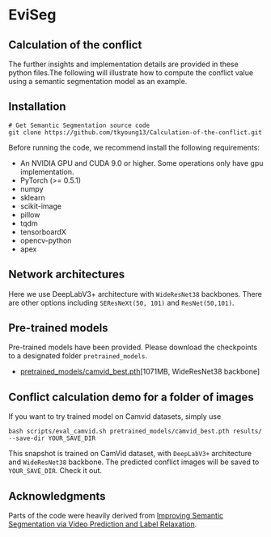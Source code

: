 # EviSeg
## Calculation of the conflict
The further insights and implementation details are provided in these python files.The following will illustrate how to compute the conflict value using a semantic segmentation model as an example.
## Installation 

    # Get Semantic Segmentation source code
    git clone https://github.com/tkyoung13/Calculation-of-the-conflict.git




Before running the code, we recommend  install the following requirements: 

* An NVIDIA GPU and CUDA 9.0 or higher. Some operations only have gpu implementation.
* PyTorch (>= 0.5.1)
* numpy
* sklearn
* scikit-image
* pillow
* tqdm
* tensorboardX
* opencv-python
* apex


## Network architectures

Here we use DeepLabV3+ architecture with `WideResNet38` backbones. There are other options including `SEResNeXt(50, 101)` and `ResNet(50,101)`. 

  
## Pre-trained models
Pre-trained models have been provided. Please download the checkpoints to a designated folder `pretrained_models`. 

* [pretrained_models/camvid_best.pth](https://drive.google.com/file/d/1OzUCbFdXulB2P80Qxm7C3iNTeTP0Mvb_/view?usp=sharing)[1071MB, WideResNet38 backbone]


## Conflict calculation demo for a folder of images

If you want to try trained model on Camvid datasets, simply use

```
bash scripts/eval_camvid.sh pretrained_models/camvid_best.pth results/ --save-dir YOUR_SAVE_DIR
```
This snapshot is trained on CamVid dataset, with `DeepLabV3+` architecture and `WideResNet38` backbone. The predicted conflict images will be saved to `YOUR_SAVE_DIR`. Check it out. 


## Acknowledgments

Parts of the code were heavily derived from [Improving Semantic Segmentation via Video Prediction and Label Relaxation](https://github.com/YeLyuUT/SSeg.git).
